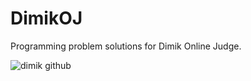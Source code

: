 # DimikOJ
Programming problem solutions for Dimik Online Judge.
<p><img src="https://tigerstylebd.com/anas/dimik_github.png" alt="dimik github"></p>

